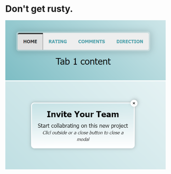 # Don't get rusty.
 ![Tabs](src/assets/screenshots/tabs.png)
 ![Modal](src/assets/screenshots/modal.png)